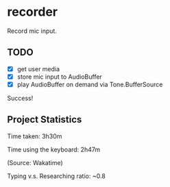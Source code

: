 recorder
=======

Record mic input.

## TODO

- [x] get user media
- [x] store mic input to AudioBuffer
- [x] play AudioBuffer on demand via Tone.BufferSource

Success!

## Project Statistics

Time taken: 3h30m

Time using the keyboard: 2h47m

(Source: Wakatime)

Typing v.s. Researching ratio: ~0.8
